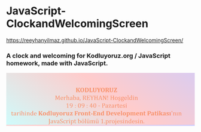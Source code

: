 # JavaScript-ClockandWelcomingScreen

https://reeyhanyilmaz.github.io/JavaScript-ClockandWelcomingScreen/

### A clock and welcoming for Kodluyoruz.org / JavaScript homework, made with JavaScript.
![clock](assets/clock.png)
